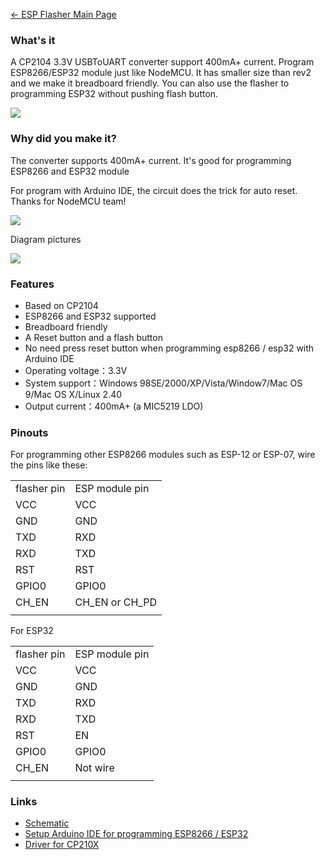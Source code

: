 [← ESP Flasher Main Page](ESP_Flasher.md)

### What's it

A CP2104 3.3V USBToUART converter support 400mA+ current. Program
ESP8266/ESP32 module just like NodeMCU. It has smaller size than rev2
and we make it breadboard friendly. You can also use the flasher to
programming ESP32 without pushing flash button.

<img src="http://7fvk57.com1.z0.glb.clouddn.com/flasher-1.jpg-320.jpg">

### Why did you make it?

The converter supports 400mA+ current. It's good for programming ESP8266
and ESP32 module

For program with Arduino IDE, the circuit does the trick for auto reset.
Thanks for NodeMCU team\!

<img src="http://7fvk57.com1.z0.glb.clouddn.com/auto-reset.png">

Diagram
pictures

<img src="http://7fvk57.com1.z0.glb.clouddn.com/esp-flasher-diagram.png">

### Features

  - Based on CP2104
  - ESP8266 and ESP32 supported
  - Breadboard friendly
  - A Reset button and a flash button
  - No need press reset button when programming esp8266 / esp32 with
    Arduino IDE
  - Operating voltage：3.3V
  - System support：Windows 98SE/2000/XP/Vista/Window7/Mac OS 9/Mac OS
    X/Linux 2.40
  - Output current：400mA+ (a MIC5219 LDO)

### Pinouts

For programming other ESP8266 modules such as ESP-12 or ESP-07, wire the
pins like these:

|             |                  |
| ----------- | ---------------- |
| flasher pin | ESP module pin   |
| VCC         | VCC              |
| GND         | GND              |
| TXD         | RXD              |
| RXD         | TXD              |
| RST         | RST              |
| GPIO0       | GPIO0            |
| CH_EN      | CH_EN or CH_PD |
|  |

For ESP32

|             |                |
| ----------- | -------------- |
| flasher pin | ESP module pin |
| VCC         | VCC            |
| GND         | GND            |
| TXD         | RXD            |
| RXD         | TXD            |
| RST         | EN             |
| GPIO0       | GPIO0          |
| CH_EN      | Not wire       |
|  |

### Links

  - [Schematic](https://github.com/AprilBrother/esp-flasher/tree/master/schematic)
  - [Setup Arduino IDE for programming ESP8266 /
    ESP32](ESP_Flasher_Setup_Arduino_IDE_For_Programming_ESP.md)
  - [Driver for
    CP210X](https://www.silabs.com/products/mcu/Pages/USBtoUARTBridgeVCPDrivers.aspx)
